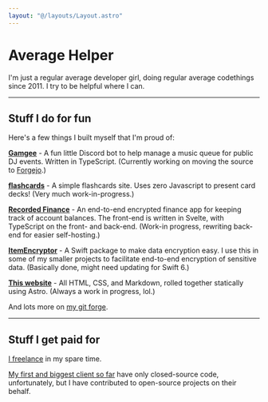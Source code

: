 ```yaml
---
layout: "@/layouts/Layout.astro"
---
```


# Average Helper

I'm just a regular average developer girl, doing regular average codethings since 2011. I try to be helpful where I can.

---

## Stuff I do for fun

Here's a few things I built myself that I'm proud of:

[**Gamgee**](https://github.com/AverageHelper/Gamgee) - A fun little Discord bot to help manage a music queue for public DJ events. Written in TypeScript. (Currently working on moving the source to [Forgejo](https://git.average.name/AverageHelper?tab=repositories).)

[**flashcards**](https://flashcards.average.name) - A simple flashcards site. Uses zero Javascript to present card decks! (Very much work-in-progress.)

[**Recorded Finance**](https://recorded.finance) - An end-to-end encrypted finance app for keeping track of account balances. The front-end is written in Svelte, with TypeScript on the front- and back-end. (Work-in progress, rewriting back-end for easier self-hosting.)

[**ItemEncryptor**](https://github.com/AverageHelper/ItemEncryptor) - A Swift package to make data encryption easy. I use this in some of my smaller projects to facilitate end-to-end encryption of sensitive data. (Basically done, might need updating for Swift 6.)

[**This website**](https://git.average.name/AverageHelper/portfolio) - All HTML, CSS, and Markdown, rolled together statically using Astro. (Always a work in progress, lol.)

And lots more on [my git forge](https://git.average.name/AverageHelper?tab=repositories).

---

## Stuff I get paid for

[I freelance](/work) in my spare time.

[My first and biggest client so far](https://github.com/Inventory-Shield/) have only closed-source code, unfortunately, but I have contributed to open-source projects on their behalf.
